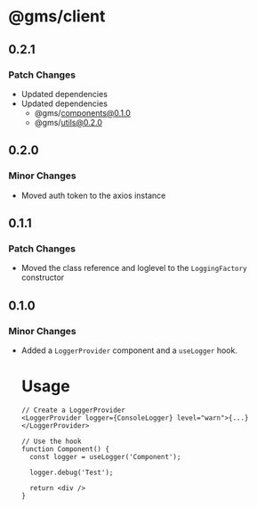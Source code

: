 # @gms/client

## 0.2.1

### Patch Changes

- Updated dependencies
- Updated dependencies
  - @gms/components@0.1.0
  - @gms/utils@0.2.0

## 0.2.0

### Minor Changes

- Moved auth token to the axios instance

## 0.1.1

### Patch Changes

- Moved the class reference and loglevel to the `LoggingFactory` constructor

## 0.1.0

### Minor Changes

- Added a `LoggerProvider` component and a `useLogger` hook.

  # Usage

      // Create a LoggerProvider
      <LoggerProvider logger={ConsoleLogger} level="warn">{...}</LoggerProvider>

      // Use the hook
      function Component() {
        const logger = useLogger('Component');

        logger.debug('Test');

        return <div />
      }
